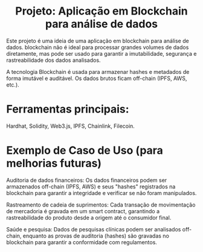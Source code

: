 <h1 align="center"> Projeto: Aplicação em Blockchain para análise de dados </h1>

Este projeto é uma ideia de uma aplicação em blockchain para análise de dados.  blockchain não é ideal para processar grandes volumes de dados diretamente, mas pode ser usado para garantir a imutabilidade, segurança e rastreabilidade dos dados analisados.

A tecnologia Blockchain é usada para armazenar hashes e metadados de forma imutável e auditável.
Os dados brutos ficam off-chain (IPFS, AWS, etc.).

# Ferramentas principais:
Hardhat, Solidity, Web3.js, IPFS, Chainlink, Filecoin.

# Exemplo de Caso de Uso (para melhorias futuras)
Auditoria de dados financeiros: Os dados financeiros podem ser armazenados off-chain (IPFS, AWS) e seus "hashes" registrados na blockchain para garantir a integridade e verificar se não foram manipulados.

Rastreamento de cadeia de suprimentos: Cada transação de movimentação de mercadoria é gravada em um smart contract, garantindo a rastreabilidade do produto desde a origem até o consumidor final.

Saúde e pesquisa: Dados de pesquisas clínicas podem ser analisados off-chain, enquanto as provas de auditoria (hashes) são gravadas no blockchain para garantir a conformidade com regulamentos.

